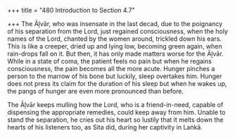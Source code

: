 +++
title = "480 Introduction to Section 4.7"

+++
The Āḻvār, who was insensate in the last decad, due to the poignancy of his separation from the Lord, just regained consciousness, when the holy names of the Lord, chanted by the women around, trickled down his ears. This is like a creeper, dried up and lying low, becoming green again, when rain-drops fall on it. But then, it has only made matters worse for the Āḻvār. While in a state of coma, the patient feels no pain but when he regains consciousness, the pain becomes all the more acute. Hunger pinches a person to the marrow of his bone but luckily, sleep overtakes him. Hunger does not press its claim for the duration of his sleep but when he wakes up, the pangs of hunger are even more pronounced than before.

The Āḻvār keeps mulling how the Lord, who is a friend-in-need, capable of dispensing the appropriate remedies, could keep away from him. Unable to stand the separation, he cries out his heart so lustily that it melts down the hearts of his listeners too, as Sita did, during her captivity in Laṅkā.


